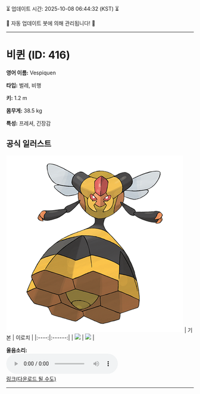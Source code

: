 
⏳ 업데이트 시간: 2025-10-08 06:44:32 (KST) ⏳

🤖 자동 업데이트 봇에 의해 관리됩니다! 🤖

---

# 비퀸 (ID: 416)
**영어 이름:** Vespiquen

**타입:** 벌레, 비행

**키:** 1.2 m

**몸무게:** 38.5 kg

**특성:** 프레셔, 긴장감

## 공식 일러스트
![](https://raw.githubusercontent.com/PokeAPI/sprites/master/sprites/pokemon/other/official-artwork/416.png)
| 기본 | 이로치 |
|:----:|:------:|
| <img src="http://play.pokemonshowdown.com/sprites/ani/vespiquen.gif" width="200"> | <img src="http://play.pokemonshowdown.com/sprites/ani-shiny/vespiquen.gif" width="200"> |

**울음소리:**<br><audio controls src="https://raw.githubusercontent.com/PokeAPI/cries/main/cries/pokemon/latest/416.ogg"></audio><br> [링크(다운로드 될 수도)](https://raw.githubusercontent.com/PokeAPI/cries/main/cries/pokemon/latest/416.ogg)


---
